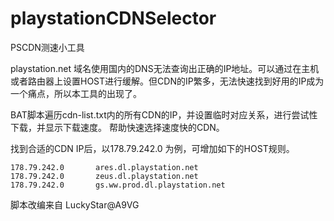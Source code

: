 # playstationCDNSelector
PSCDN测速小工具

playstation.net 域名使用国内的DNS无法查询出正确的IP地址。可以通过在主机或者路由器上设置HOST进行缓解。但CDN的IP繁多，无法快速找到好用的IP成为一个痛点，所以本工具的出现了。


BAT脚本遍历cdn-list.txt内的所有CDN的IP，并设置临时对应关系，进行尝试性下载，并显示下载速度。
帮助快速选择速度快的CDN。


找到合适的CDN IP后，以178.79.242.0 为例，可增加如下的HOST规则。
~~~
178.79.242.0       ares.dl.playstation.net
178.79.242.0       zeus.dl.playstation.net
178.79.242.0       gs.ww.prod.dl.playstation.net
~~~



脚本改编来自 LuckyStar@A9VG
